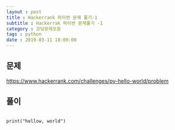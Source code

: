 ```yaml
---
layout : post
title : Hackerrank 파이썬 문제 풀기-1
subtitle : Hackerrak 파이썬 문제풀기 -1
category : 코딩문제모음
tags : python
date : 2019-03-11 18:00:00
---
```


## 문제 

https://www.hackerrank.com/challenges/py-hello-world/problem

## 풀이
~~~

print("hellow, world")

~~~

